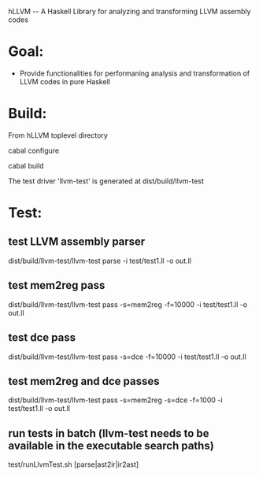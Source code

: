 hLLVM -- A Haskell Library for analyzing and transforming LLVM assembly codes


Goal: 
==========================================
- Provide functionalities for performaning analysis and transformation of LLVM codes in pure Haskell



Build:
==============
From hLLVM toplevel directory

  cabal configure

  cabal build

The test driver 'llvm-test' is generated at dist/build/llvm-test

Test:
==============
## test LLVM assembly parser
dist/build/llvm-test/llvm-test parse -i test/test1.ll -o out.ll

## test mem2reg pass
dist/build/llvm-test/llvm-test pass -s=mem2reg -f=10000 -i test/test1.ll -o out.ll


## test dce pass
dist/build/llvm-test/llvm-test pass -s=dce -f=10000 -i test/test1.ll -o out.ll


## test mem2reg and dce passes
dist/build/llvm-test/llvm-test pass -s=mem2reg -s=dce -f=1000 -i test/test1.ll -o out.ll


## run tests in batch (llvm-test needs to be available in the executable search paths)
test/runLlvmTest.sh [parse|ast2ir|ir2ast] <directory of llvm-3.5 test cases>

